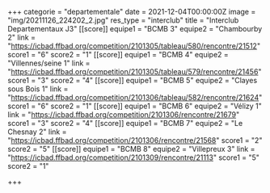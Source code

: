 +++
categorie = "departementale"
date = 2021-12-04T00:00:00Z
image = "img/20211126_224202_2.jpg"
res_type = "interclub"
title = "Interclub Departementaux J3"
[[score]]
equipe1 = "BCMB 3"
equipe2 = "Chambourby 2"
link = "https://icbad.ffbad.org/competition/2101305/tableau/580/rencontre/21512"
score1 = "6"
score2 = "1"
[[score]]
equipe1 = "BCMB 4"
equipe2 = "Villennes/seine 1"
link = "https://icbad.ffbad.org/competition/2101305/tableau/579/rencontre/21456"
score1 = "3"
score2 = "4"
[[score]]
equipe1 = "BCMB 5"
equipe2 = "Clayes sous Bois 1"
link = "https://icbad.ffbad.org/competition/2101306/tableau/582/rencontre/21624"
score1 = "6"
score2 = "1"
[[score]]
equipe1 = "BCMB 6"
equipe2 = "Vélizy 1"
link = "https://icbad.ffbad.org/competition/2101306/rencontre/21679"
score1 = "3"
score2 = "4"
[[score]]
equipe1 = "BCMB 7"
equipe2 = "Le Chesnay 2"
link = "https://icbad.ffbad.org/competition/2101306/rencontre/21568"
score1 = "2"
score2 = "5"
[[score]]
equipe1 = "BCMB 8"
equipe2 = "Villepreux 3"
link = "https://icbad.ffbad.org/competition/2101309/rencontre/21113"
score1 = "5"
score2 = "1"

+++
